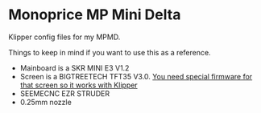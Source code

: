 # Monoprice MP Mini Delta
Klipper config files for my MPMD.

Things to keep in mind if you want to use this as a reference.
 - Mainboard is a SKR MINI E3 V1.2
 - Screen is a BIGTREETECH TFT35 V3.0.  [You need special firmware for that screen so it works with Klipper](https://github.com/teeminus/NoTouchScreenFirmware)
 - SEEMECNC EZR STRUDER
 - 0.25mm nozzle